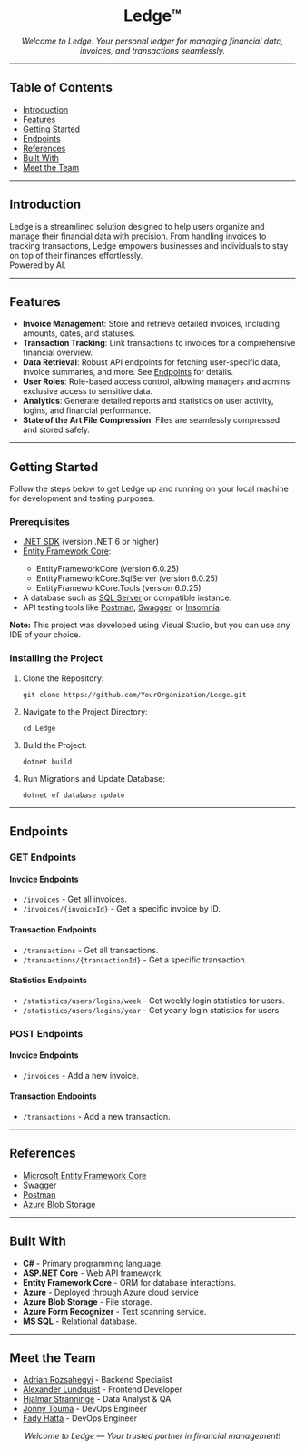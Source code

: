 <h1 align="center">Ledge™</h1>
<p align="center"><i>Welcome to Ledge. Your personal ledger for managing financial data, invoices, and transactions seamlessly.</i></p>

---

<h2>Table of Contents</h2>
<ul>
  <li><a href="#introduction">Introduction</a></li>
  <li><a href="#features">Features</a></li>
  <li><a href="#getting-started">Getting Started</a></li>
  <li><a href="#endpoints">Endpoints</a></li>
  <li><a href="#references">References</a></li>
  <li><a href="#built-with">Built With</a></li>
  <li><a href="#meet-the-team">Meet the Team</a></li>
</ul>

---

<h2 id="introduction">Introduction</h2>
<p>
Ledge is a streamlined solution designed to help users organize and manage their financial data with precision. From handling invoices to tracking transactions, Ledge empowers businesses and individuals to stay on top of their finances effortlessly. <br /> Powered by AI.
</p>

---

<h2 id="features">Features</h2>
<ul>
  <li><b>Invoice Management</b>: Store and retrieve detailed invoices, including amounts, dates, and statuses.</li>
  <li><b>Transaction Tracking</b>: Link transactions to invoices for a comprehensive financial overview.</li>
  <li><b>Data Retrieval</b>: Robust API endpoints for fetching user-specific data, invoice summaries, and more. See <a href="#endpoints">Endpoints</a> for details.</li>
  <li><b>User Roles</b>: Role-based access control, allowing managers and admins exclusive access to sensitive data.</li>
  <li><b>Analytics</b>: Generate detailed reports and statistics on user activity, logins, and financial performance.</li>
  <li><b>State of the Art File Compression</b>: Files are seamlessly compressed and stored safely.</li>
</ul>

---

<h2 id="getting-started">Getting Started</h2>
<p>Follow the steps below to get Ledge up and running on your local machine for development and testing purposes.</p>

<h3>Prerequisites</h3>
<ul>
  <li><a href="https://dotnet.microsoft.com/download">.NET SDK</a> (version .NET 6 or higher)</li>
  <li><a href="https://docs.microsoft.com/en-us/ef/core/">Entity Framework Core</a>:</li>
  <ul>
    <li>EntityFrameworkCore (version 6.0.25)</li>
    <li>EntityFrameworkCore.SqlServer (version 6.0.25)</li>
    <li>EntityFrameworkCore.Tools (version 6.0.25)</li>
  </ul>
  <li>A database such as <a href="https://www.microsoft.com/en-us/sql-server">SQL Server</a> or compatible instance.</li>
  <li>API testing tools like <a href="https://www.postman.com/">Postman</a>, <a href="https://swagger.io/">Swagger</a>, or <a href="https://insomnia.rest/">Insomnia</a>.</li>
</ul>
<p><b>Note:</b> This project was developed using Visual Studio, but you can use any IDE of your choice.</p>

<h3>Installing the Project</h3>
<ol>
  <li>Clone the Repository:</li>
  <pre><code>git clone https://github.com/YourOrganization/Ledge.git</code></pre>
  <li>Navigate to the Project Directory:</li>
  <pre><code>cd Ledge</code></pre>
  <li>Build the Project:</li>
  <pre><code>dotnet build</code></pre>
  <li>Run Migrations and Update Database:</li>
  <pre><code>dotnet ef database update</code></pre>
</ol>

---

<h2 id="endpoints">Endpoints</h2>

<h3>GET Endpoints</h3>
<h4>Invoice Endpoints</h4>
<ul>
  <li><code>/invoices</code> - Get all invoices.</li>
  <li><code>/invoices/{invoiceId}</code> - Get a specific invoice by ID.</li>
</ul>

<h4>Transaction Endpoints</h4>
<ul>
  <li><code>/transactions</code> - Get all transactions.</li>
  <li><code>/transactions/{transactionId}</code> - Get a specific transaction.</li>
</ul>

<h4>Statistics Endpoints</h4>
<ul>
  <li><code>/statistics/users/logins/week</code> - Get weekly login statistics for users.</li>
  <li><code>/statistics/users/logins/year</code> - Get yearly login statistics for users.</li>
</ul>

<h3>POST Endpoints</h3>
<h4>Invoice Endpoints</h4>
<ul>
  <li><code>/invoices</code> - Add a new invoice.</li>
</ul>
<h4>Transaction Endpoints</h4>
<ul>
  <li><code>/transactions</code> - Add a new transaction.</li>
</ul>

---

<h2 id="references">References</h2>
<ul>
  <li><a href="https://docs.microsoft.com/en-us/ef/core/">Microsoft Entity Framework Core</a></li>
  <li><a href="https://swagger.io/">Swagger</a></li>
  <li><a href="https://www.postman.com/">Postman</a></li>
  <li><a href="https://azure.microsoft.com/en-us/services/storage/blobs/">Azure Blob Storage</a></li>
</ul>

---

<h2 id="built-with">Built With</h2>
<ul>
  <li><b>C#</b> - Primary programming language.</li>
  <li><b>ASP.NET Core</b> - Web API framework.</li>
  <li><b>Entity Framework Core</b> - ORM for database interactions.</li>
  <li><b>Azure</b> - Deployed through Azure cloud service</li>
  <li><b>Azure Blob Storage</b> - File storage.</li>
  <li><b>Azure Form Recognizer</b> - Text scanning service.</li>
  <li><b>MS SQL</b> - Relational database.</li>
</ul>

---

<h2 id="meet-the-team">Meet the Team</h2>
<ul>
  <li><a href="https://github.com/adrozs">Adrian Rozsahegyi</a> - Backend Specialist</li>
  <li><a href="https://github.com/chasalex">Alexander Lundquist</a> - Frontend Developer</li>
  <li><a href="https://github.com/hjalmarstranninge">Hjalmar Stranninge</a> - Data Analyst & QA</li>
  <li><a href="https://github.com/jonzy81">Jonny Touma</a> - DevOps Engineer</li>
  <li><a href="https://github.com/manhattaa">Fady Hatta</a> - DevOps Engineer</li>
</ul>

<p align="center"><i>Welcome to Ledge — Your trusted partner in financial management!</i></p>
